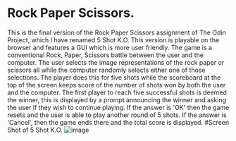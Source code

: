 # Rock Paper Scissors.
This is the final version of the Rock Paper Scissors assignment of The Odin Project, which I have renamed 5 Shot K.O. This version is playable on the browser and features a GUI which is more user friendly. The game is a conventional Rock, Paper, Scissors battle between the user and the computer. The user selects the image representations of the rock paper or scissors all while the computer randomly selects either one of those selections. The player does this for five shots while the scoreboard at the top of the screen keeps score of the number of shots won by both the user and the computer. The first player to reach five successful shots is deemed the winner, this is displayed by a prompt announcing the winner and asking the user if they wish to continue playing. If the answer is 'OK' then the game resets and the user is able to play another round of 5 shots. If the answer is 'Cancel', then the game ends there and the total score is displayed.
#Screen Shot of 5 Shot K.O.
![image](https://user-images.githubusercontent.com/66215320/195347466-4bc93caa-c21f-4a1b-81df-31d142981604.png)
